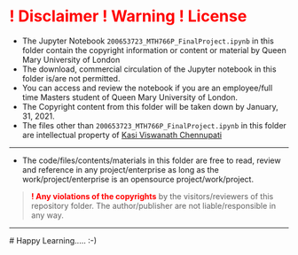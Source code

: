# <span style="color:red">! Disclaimer   ! Warning  ! License<span>

- The Jupyter Notebook  ```200653723_MTH766P_FinalProject.ipynb``` in this folder contain the copyright information or content or material  by Queen Mary University of London <br> 
- The download, commercial circulation of the Jupyter notebook in this folder is/are not permitted.<br>
-  You can access and review the notebook if you are an employee/full time Masters student of Queen Mary University of London.
- The Copyright content from this folder will be taken down by January, 31, 2021.
- The files other than ```200653723_MTH766P_FinalProject.ipynb``` in this folder are intellectual property of [Kasi Viswanath Chennupati](#Linked-In)
---

- The code/files/contents/materials in this folder are free to read, review and reference in any project/enterprise as long as the work/project/enterprise is an opensource project/work/project.


> <span style="color:red">__! Any violations of the copyrights__</span> by the visitors/reviewers of this repository folder. The author/publisher are not liable/responsible in any way.

---
<end>
# Happy Learning.....    :-)